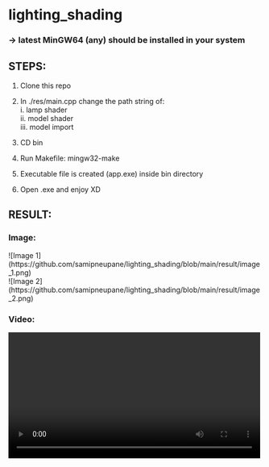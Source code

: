 # lighting_shading

<h3>-> latest MinGW64 (any) should be installed in your system</h3>

<H2>STEPS:</H2>

1. Clone this repo

2. In ./res/main.cpp change the path string of: <br>
    i.   lamp shader <br>
    ii.  model shader <br>
    iii. model import

3. CD bin

4. Run Makefile: mingw32-make

5. Executable file is created (app.exe) inside bin directory

6. Open .exe and enjoy XD

<H2>RESULT:</H2>

<h3>Image:</h3>
![Image 1](https://github.com/samipneupane/lighting_shading/blob/main/result/image_1.png)
<br>
![Image 2](https://github.com/samipneupane/lighting_shading/blob/main/result/image_2.png)

<h3>Video:</h3>
<video controls width="500">
    <source src="https://github.com/samipneupane/lighting_shading/blob/main/result/video_1.mp4" type="video/mp4">
    Your browser does not support the video tag.
</video>
